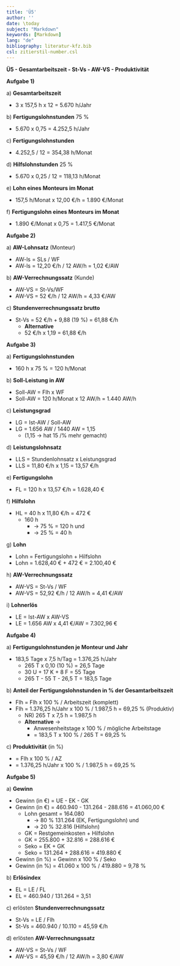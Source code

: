 ```yaml
---
title: 'Ü5'
author: ''
date: \today
subject: "Markdown"
keywords: [Markdown]
lang: "de"
bibliography: literatur-kfz.bib 
csl: zitierstil-number.csl
---
```

<!-----------------------------+
ju 6-5-22 
+------------------------------>

**Ü5 - Gesamtarbeitszeit - St-Vs - AW-VS - Produktivität**

**Aufgabe 1)**


a) **Gesamtarbeitszeit** 
- 3 x 157,5 h x 12 = 5.670 h/Jahr

b) **Fertigungslohnstunden** 75 \% 
- 5.670 x 0,75 = 4.252,5 h/Jahr

c) **Fertigungslohnstunden** 
- 4.252,5 / 12 = 354,38 h/Monat

d) **Hilfslohnstunden** 25 \% 
- 5.670 x 0,25 / 12 = 118,13 h/Monat

e) **Lohn eines Monteurs im Monat** 
- 157,5 h/Monat x 12,00 &euro;/h = 1.890 &euro;/Monat

f) **Fertigungslohn eines Monteurs im Monat** 
- 1.890 &euro;/Monat x 0,75 = 1.417,5 &euro;/Monat

**Aufgabe 2)**


a) **AW-Lohnsatz** (Monteur) 
- AW-ls = SLs / WF 
- AW-ls = 12,20 &euro;/h / 12 AW/h = 1,02 &euro;/AW

b) **AW-Verrechnungssatz** (Kunde) 
- AW-VS = St-Vs/WF 
- AW-VS = 52 &euro;/h / 12 AW/h = 4,33 &euro;/AW

c) **Stundenverrechnungssatz brutto** 
- St-Vs = 52 &euro;/h + 9,88 (19 \%) = 61,88 &euro;/h 
  - **Alternative** 
  - 52 &euro;/h x 1,19 = 61,88 &euro;/h

**Aufgabe 3)**

a) **Fertigungslohnstunden** 
- 160 h x 75 \% = 120 h/Monat

b) **Soll-Leistung in AW** 
- Soll-AW = Flh x WF 
- Soll-AW = 120 h/Monat x 12 AW/h = 1.440 AW/h

c) **Leistungsgrad** 
- LG = Ist-AW / Soll-AW 
- LG = 1.656 AW / 1440 AW = 1,15 
  - (1,15 $\to$ hat 15 /% mehr gemacht)

d) **Leistungslohnsatz** 
- LLS = Stundenlohnsatz x Leistungsgrad 
- LLS = 11,80 &euro;/h x 1,15 = 13,57 &euro;/h

e) **Fertigungslohn** 
- FL = 120 h x 13,57 &euro;/h = 1.628,40 &euro;

f) **Hilfslohn** 
- HL = 40 h x 11,80 &euro;/h = 472 &euro;  
  - 160 h 
    - $\to$ 75 \% = 120 h und 
    - $\to$ 25 \% = 40 h

g) **Lohn** 
- Lohn = Fertigungslohn + Hilfslohn 
- Lohn = 1.628,40 &euro; + 472 &euro; = 2.100,40 &euro; 

h) **AW-Verrechnungssatz** 
- AW-VS = St-Vs / WF 
- AW-VS = 52,92 &euro;/h / 12 AW/h = 4,41 &euro;/AW

i) **Lohnerlös** 
- LE = Ist-AW x AW-VS 
- LE = 1.656 AW x 4,41 &euro;/AW = 7.302,96 &euro;

**Aufgabe 4)** 

a) **Fertigungslohnstunden je Monteur und Jahr** 
- 183,5 Tage x 7,5 h/Tag = 1.376,25 h/Jahr
  - 265 T x 0,10 (10 \%) = 26,5 Tage
  - 30 U + 17 K + 8 F = 55 Tage
  - 265 T - 55 T - 26,5 T = 183,5 Tage

b) **Anteil der Fertigungslohnstunden in \% der Gesamtarbeitszeit**
- Flh = Flh x 100 \% / Arbeitszeit (komplett) 
- Flh = 1.376,25 h/Jahr x 100 \% / 1.987,5 h = 69,25 \% (Produktiv)
  - NR) 265 T x 7,5 h = 1.987,5 h
  - **Alternative** $\to$ 
    - Anwesenheitstage x 100 \% / mögliche Arbeitstage 
    - = 183,5 T x 100 \% / 265 T = 69,25 \%

c) **Produktivität** (in \%) 
- = Flh x 100 \% / AZ 
- = 1.376,25 h/Jahr x 100 \% / 1.987,5 h = 69,25 \%

**Aufgabe 5)**

a) **Gewinn**
- Gewinn (in &euro;) = UE - EK - GK 
- Gewinn (in &euro;) = 460.940 - 131.264 - 288.616 = 41.060,00 &euro;
  - Lohn gesamt = 164.080 
    - $\to$ 80 \% 131.264 (EK, Fertigungslohn) und 
    - $\to$ 20 \% 32.816 (Hilfslohn)
  - GK = Restgemeinkosten + Hilfslohn 
  - GK = 255.800 + 32.816 = 288.616 &euro;
  - Seko = EK + GK 
  - Seko = 131.264 + 288.616 = 419.880 &euro;
- Gewinn (in \%) = Gewinn x 100 \% / Seko
- Gewinn (in \%) = 41.060 x 100 \% / 419.880 = 9,78 \%

b) **Erlösindex** 
- EL = LE / FL 
- EL = 460.940 / 131.264 = 3,51

c) erlösten **Stundenverrechnungssatz** 
- St-Vs = LE / Flh 
- St-Vs = 460.940 / 10.110 = 45,59 &euro;/h

d) erlösten **AW-Verrechnungssatz** 
- AW-VS = St-Vs / WF 
- AW-VS = 45,59 &euro;/h / 12 AW/h = 3,80 &euro;/AW
